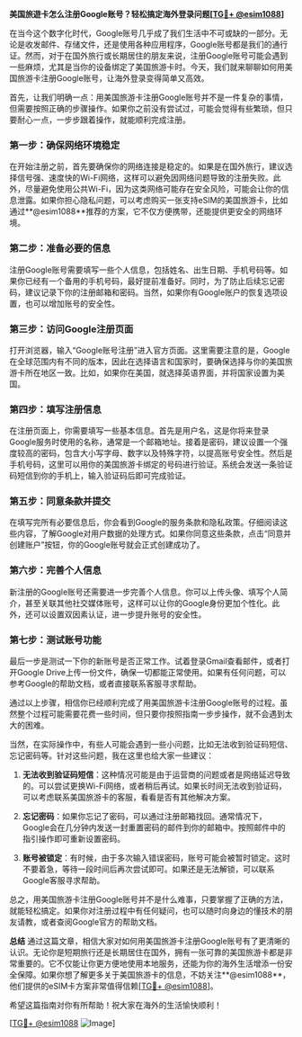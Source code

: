 **美国旅遊卡怎么注册Google账号？轻松搞定海外登录问题[[TG💪+ @esim1088](https://t.me/s/esim1088)]**

在当今这个数字化时代，Google账号几乎成了我们生活中不可或缺的一部分。无论是收发邮件、存储文件，还是使用各种应用程序，Google账号都是我们的通行证。然而，对于在国外旅行或长期居住的朋友来说，注册Google账号可能会遇到一些麻烦，尤其是当你的设备绑定了美国旅游卡时。今天，我们就来聊聊如何用美国旅游卡注册Google账号，让海外登录变得简单又高效。

首先，让我们明确一点：用美国旅游卡注册Google账号并不是一件复杂的事情，但需要按照正确的步骤操作。如果你之前没有尝试过，可能会觉得有些繁琐，但只要耐心一点，一步步跟着操作，就能顺利完成注册。

### **第一步：确保网络环境稳定**
在开始注册之前，首先要确保你的网络连接是稳定的。如果是在国外旅行，建议选择信号强、速度快的Wi-Fi网络，这样可以避免因网络问题导致的注册失败。此外，尽量避免使用公共Wi-Fi，因为这类网络可能存在安全风险，可能会让你的信息泄露。如果你担心隐私问题，可以考虑购买一张支持eSIM的美国旅游卡，比如通过**@esim1088**推荐的方案，它不仅方便携带，还能提供更安全的网络环境。

### **第二步：准备必要的信息**
注册Google账号需要填写一些个人信息，包括姓名、出生日期、手机号码等。如果你已经有一个备用的手机号码，最好提前准备好。同时，为了防止后续忘记密码，建议记录下你的注册邮箱和密码。当然，如果你有Google账户的恢复选项设置，也可以增加账号的安全性。

### **第三步：访问Google注册页面**
打开浏览器，输入“Google账号注册”进入官方页面。这里需要注意的是，Google在全球范围内有不同的版本，因此在选择语言和国家时，要确保选择与你的美国旅游卡所在地区一致。比如，如果你在美国，就选择英语界面，并将国家设置为美国。

### **第四步：填写注册信息**
在注册页面上，你需要填写一些基本信息。首先是用户名，这是你将来登录Google服务时使用的名称，通常是一个邮箱地址。接着是密码，建议设置一个强度较高的密码，包含大小写字母、数字以及特殊字符，以提高账号安全性。然后是手机号码，这里可以用你的美国旅游卡绑定的号码进行验证。系统会发送一条验证码短信到你的手机上，输入验证码后即可完成验证。

### **第五步：同意条款并提交**
在填写完所有必要信息后，你会看到Google的服务条款和隐私政策。仔细阅读这些内容，了解Google对用户数据的处理方式。如果你同意这些条款，点击“同意并创建账户”按钮，你的Google账号就会正式创建成功了。

### **第六步：完善个人信息**
新注册的Google账号还需要进一步完善个人信息。你可以上传头像、填写个人简介，甚至关联其他社交媒体账号，这样可以让你的Google身份更加个性化。此外，还可以设置双因素认证，进一步提升账号的安全性。

### **第七步：测试账号功能**
最后一步是测试一下你的新账号是否正常工作。试着登录Gmail查看邮件，或者打开Google Drive上传一份文件，确保一切都能正常使用。如果有任何问题，可以参考Google的帮助文档，或者直接联系客服寻求帮助。

通过以上步骤，相信你已经顺利完成了用美国旅游卡注册Google账号的过程。虽然整个过程可能需要花费一些时间，但只要你按照指南一步步操作，就不会遇到太大的困难。

当然，在实际操作中，有些人可能会遇到一些小问题，比如无法收到验证码短信、忘记密码等。针对这些问题，我在这里也给大家一些建议：

1. **无法收到验证码短信**：这种情况可能是由于运营商的问题或者是网络延迟导致的。可以尝试更换Wi-Fi网络，或者稍后再试。如果长时间无法收到验证码，可以考虑联系美国旅游卡的客服，看看是否有其他解决方案。
   
2. **忘记密码**：如果你忘记了密码，可以通过注册邮箱找回。通常情况下，Google会在几分钟内发送一封重置密码的邮件到你的邮箱中。按照邮件中的指引操作即可重新设置密码。

3. **账号被锁定**：有时候，由于多次输入错误密码，账号可能会被暂时锁定。这时不要着急，等待一段时间后再次尝试即可。如果还是无法解锁，可以联系Google客服寻求帮助。

总之，用美国旅游卡注册Google账号并不是什么难事，只要掌握了正确的方法，就能轻松搞定。如果你对注册过程中有任何疑问，也可以随时向身边的懂技术的朋友请教，或者查阅Google官方的帮助文档。

**总结**
通过这篇文章，相信大家对如何用美国旅游卡注册Google账号有了更清晰的认识。无论你是短期旅行还是长期居住在国外，拥有一张可靠的美国旅游卡都是非常重要的。它不仅能让你更方便地使用本地服务，还能为你的海外生活增添一份安全保障。如果你想了解更多关于美国旅游卡的信息，不妨关注**@esim1088**，他们提供的eSIM卡方案非常值得信赖[[TG💪+ @esim1088](https://t.me/s/esim1088)]。

希望这篇指南对你有所帮助！祝大家在海外的生活愉快顺利！

[[TG💪+ @esim1088](https://t.me/s/esim1088) ![Image](https://i.postimg.cc/4NQfJmqS/Snipaste-2025-05-13-00-14-12.png)]